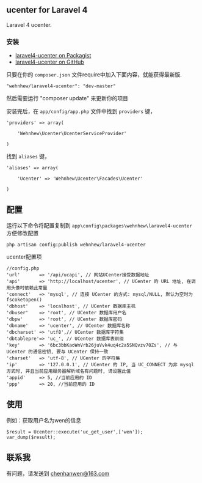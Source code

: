 ## ucenter for Laravel 4

Laravel 4 ucenter.

### 安装

- [laravel4-ucenter on Packagist](https://packagist.org/packages/wehnhew/laravel4-ucenter)
- [laravel4-ucenter on GitHub](https://github.com/wehnhew/laravel4-ucenter)

只要在你的 `composer.json` 文件require中加入下面内容，就能获得最新版.

~~~
"wehnhew/laravel4-ucenter": "dev-master"
~~~

然后需要运行 "composer update" 来更新你的项目

安装完后，在 `app/config/app.php` 文件中找到 `providers` 键，

~~~
'providers' => array(

    'Wehnhew\Ucenter\UcenterServiceProvider'

)
~~~

找到 `aliases` 键，

~~~
'aliases' => array(

    'Ucenter' => 'Wehnhew\Ucenter\Facades\Ucenter'

)
~~~

## 配置
运行以下命令将配置复制到 `app\config\packages\wehnhew\laravel4-ucenter` 方便修改配置
~~~
php artisan config:publish wehnhew/laravel4-ucenter
~~~
ucenter配置项
~~~
//config.php
'url'		=> '/api/ucapi', // 网站UCenter接受数据地址
'api'		=> 'http://localhost/ucenter', // UCenter 的 URL 地址, 在调用头像时依赖此常量
'connect'	=> 'mysql', // 连接 UCenter 的方式: mysql/NULL, 默认为空时为 fscoketopen()
'dbhost'	=> 'localhost', // UCenter 数据库主机
'dbuser'	=> 'root', // UCenter 数据库用户名
'dbpw'		=> 'root', // UCenter 数据库密码
'dbname'	=> 'ucenter', // UCenter 数据库名称
'dbcharset'	=> 'utf8',// UCenter 数据库字符集
'dbtablepre'=> 'uc_', // UCenter 数据库表前缀
'key'		=> '6bc3bbKaoWnVrb26juVvk4uq4c2a5SNQvzv70Zs', // 与 UCenter 的通信密钥, 要与 UCenter 保持一致
'charset'	=> 'utf-8', // UCenter 的字符集
'ip'		=> '127.0.0.1', // UCenter 的 IP, 当 UC_CONNECT 为非 mysql 方式时, 并且当前应用服务器解析域名有问题时, 请设置此值
'appid'		=> 5, //当前应用的 ID
'ppp'		=> 20, //当前应用的 ID
~~~

## 使用
例如：获取用户名为wen的信息
~~~
$result = Ucenter::execute('uc_get_user',['wen']);
var_dump($result);
~~~


## 联系我
有问题，请发送到 chenhanwen@163.com
